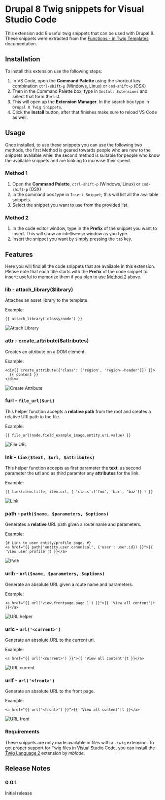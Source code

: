 # Drupal 8 Twig snippets for Visual Studio Code

This extension add 8 useful twig snippets that can be used with Drupal 8. These snippets were extracted from the [Functions - in Twig Templates](https://www.drupal.org/docs/8/theming/twig/functions-in-twig-templates) documentation.

## Installation

To install this extension use the following steps:

1. In VS Code, open the **Command Palette** using the shortcut key combination `ctrl-shift-p` (Windows, Linux) or `cmd-shift-p` (OSX)
1. Then in the Command Palette box, type in `Install Extensions` and select that form the list.
1. This will open up the **Extension Manager**. In the search box type in `Drupal 8 Twig Snippets`.
1. Click the **Install** button, after that finishes make sure to reload VS Code as well.

## Usage

Once installed, to use these snippets you can use the following two methods, the first Method is geared towards people who are new to the snippets available whiel the second method is suitable for people who know the available snippets and are looking to increase their speed.

### Method 1
1. Open the **Command Palette**, `ctrl-shift-p` (Windows, Linux) or `cmd-shift-p` (OSX)
1. In the command box type in `Insert Snippet`; this will list all the available snippets.
1. Select the snippet you want to use from the provided list.

### Method 2
1. In the code editor window, type in the **Prefix** of the snippet you want to insert. This will show an intellisense window as you type.
1. Insert the snippet you want by simply pressing the `tab` key.

## Features

Here you will find all the code snippets that are available in this extension. Please note that each title starts with the **Prefix** of the code snippet to insert; useful to memorize them if you plan to use [Method 2](#Method-2) above.

### lib - attach_library($library)

Attaches an asset library to the template.

Example:
```twig
{{ attach_library('classy/node') }}
```

![Attach Library](images/attach_library.gif "Attach Library Drupal 8 Twig Snippet")

### attr - create_attribute($attributes)

Creates an attribute on a DOM element.

Example:
```twig
<div{{ create_attribute({'class': ['region', 'region--header']}) }}>
  {{ content }}
</div>
```

![Create Attribute](images/create_attribute.gif "Create Attribute Drupal 8 Twig Snippet")

### furl - `file_url($uri)`

This helper function accepts a **relative path** from the root and creates a relative URI path to the file.

Example:
```twig
{{ file_url(node.field_example_image.entity.uri.value) }}
```

![File URL](images/file_url.gif "File URL Drupal 8 Twig Snippet")

### lnk - `link($text, $url, $attributes)`

This helper function accepts as first parameter the **text**, as second parameter the **url** and as third paramter any **attributes** for the link.

Example:
```twig
{{ link(item.title, item.url, { 'class':['foo', 'bar', 'baz']} ) }}
```

![Link](images/link.gif "Link Drupal 8 Twig Snippet")


### path - `path($name, $parameters, $options)`

Generates a **relative** URL path given a route name and parameters.

Example:
```twig
{# Link to user entity/profile page. #}
<a href="{{ path('entity.user.canonical', {'user': user.id}) }}">{{ 'View user profile'|t }}</a>
```

![Path](images/path.gif "Path Drupal 8 Twig Snippet")

### urlh - `url($name, $parameters, $options)`

Generate an absolute URL given a route name and parameters.

Example:
```twig
<a href="{{ url('view.frontpage.page_1') }}">{{ 'View all content'|t }}</a>
```

![URL helper](images/urlh.gif "URL helper Drupal 8 Twig Snippet")

### urlc - `url('<current>')`

Generate an absolute URL to the current url.

Example:
```twig
<a href="{{ url('<current>') }}">{{ 'View all content'|t }}</a>
```

![URL current](images/urlc.gif "URL current Drupal 8 Twig Snippet")

### urlf - `url('<front>')`

Generate an absolute URL to the front page.

Example:
```twig
<a href="{{ url('<front>') }}">{{ 'View all content'|t }}</a>
```

![URL front](images/urlf.gif "URL front Drupal 8 Twig Snippet")

### Requirements

These snippets are only made available in files with a `.twig` extension. To get proper support for Twig files in Visual Studio Code, you can install the [Twig Language 2](https://marketplace.visualstudio.com/items?itemName=mblode.twig-language-2) extension by *mblode*.

## Release Notes

### 0.0.1

Initial release
